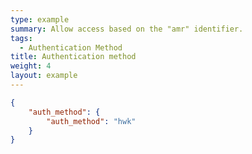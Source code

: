 ```yaml
---
type: example
summary: Allow access based on the "amr" identifier.
tags:
  - Authentication Method
title: Authentication method
weight: 4
layout: example
---
```


```json
{
	"auth_method": {
		"auth_method": "hwk"
	}
}
```
